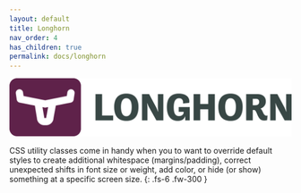 ```yaml
---
layout: default
title: Longhorn
nav_order: 4
has_children: true
permalink: docs/longhorn
---
```


![](../../assets/images/longhorn/longhorn-horizontal-color.png)

CSS utility classes come in handy when you to want to override default styles to create additional whitespace (margins/padding), correct unexpected shifts in font size or weight, add color, or hide (or show) something at a specific screen size.
{: .fs-6 .fw-300 }

